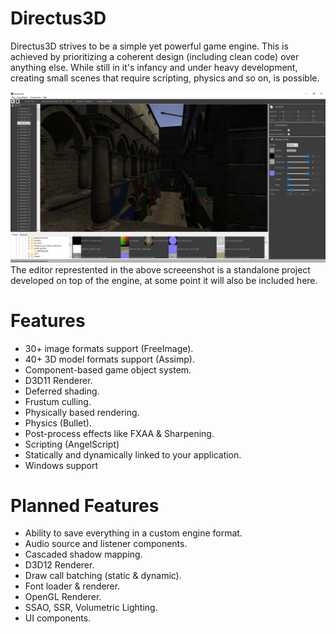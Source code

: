 # Directus3D
Directus3D strives to be a simple yet powerful game engine. This is achieved by prioritizing a coherent design (including clean code) over anything else. While still in it's infancy and under heavy development, creating small scenes that require scripting, physics and so on, is possible.

![Screenshot](/Directus3D/Assets/screenshot.jpg)
The editor represtented in the above screeenshot is a standalone project developed on top of the engine, at some point it will also be included here.

# Features
- 30+ image formats support (FreeImage).
- 40+ 3D model formats support (Assimp).
- Component-based game object system.
- D3D11 Renderer.
- Deferred shading.
- Frustum culling.
- Physically based rendering.
- Physics (Bullet).
- Post-process effects like FXAA & Sharpening.
- Scripting (AngelScript)
- Statically and dynamically linked to your application.
- Windows support

# Planned Features
- Ability to save everything in a custom engine format.
- Audio source and listener components.
- Cascaded shadow mapping.
- D3D12 Renderer.
- Draw call batching (static & dynamic).
- Font loader & renderer.
- OpenGL Renderer.
- SSAO, SSR, Volumetric Lighting.
- UI components.
